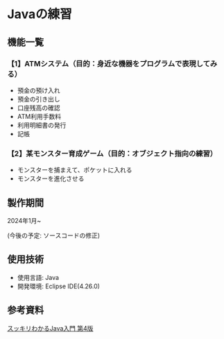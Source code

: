 # Javaの練習

## 機能一覧
### 【1】ATMシステム（目的：身近な機器をプログラムで表現してみる）
* 預金の預け入れ
* 預金の引き出し
* 口座残高の確認
* ATM利用手数料
* 利用明細書の発行
* 記帳
### 【2】某モンスター育成ゲーム（目的：オブジェクト指向の練習）
* モンスターを捕まえて、ポケットに入れる
* モンスターを進化させる

## 製作期間
2024年1月~

(今後の予定: ソースコードの修正)

## 使用技術
* 使用言語: Java
* 開発環境: Eclipse IDE(4.26.0)

## 参考資料
[スッキリわかるJava入門 第4版](https://sukkiri.jp/books/sukkiri_java4)

